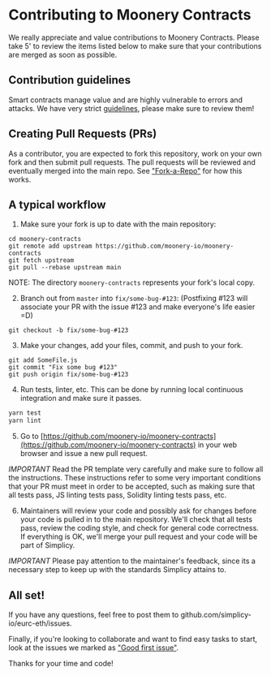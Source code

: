 Contributing to Moonery Contracts
=======

We really appreciate and value contributions to Moonery Contracts. Please take 5' to review the items listed below to make sure that your contributions are merged as soon as possible.

## Contribution guidelines

Smart contracts manage value and are highly vulnerable to errors and attacks. We have very strict [guidelines], please make sure to review them!

## Creating Pull Requests (PRs)

As a contributor, you are expected to fork this repository, work on your own fork and then submit pull requests. The pull requests will be reviewed and eventually merged into the main repo. See ["Fork-a-Repo"](https://help.github.com/articles/fork-a-repo/) for how this works.

## A typical workflow

1) Make sure your fork is up to date with the main repository:

```
cd moonery-contracts
git remote add upstream https://github.com/moonery-io/moonery-contracts
git fetch upstream
git pull --rebase upstream main
```
NOTE: The directory `moonery-contracts` represents your fork's local copy.

2) Branch out from `master` into `fix/some-bug-#123`:
   (Postfixing #123 will associate your PR with the issue #123 and make everyone's life easier =D)
```
git checkout -b fix/some-bug-#123
```

3) Make your changes, add your files, commit, and push to your fork.

```
git add SomeFile.js
git commit "Fix some bug #123"
git push origin fix/some-bug-#123
```

4) Run tests, linter, etc. This can be done by running local continuous integration and make sure it passes.

```bash
yarn test
yarn lint
```

5) Go to [https://github.com/moonery-io/moonery-contracts](https://github.com/moonery-io/moonery-contracts) in your web browser and issue a new pull request.

*IMPORTANT* Read the PR template very carefully and make sure to follow all the instructions. These instructions
refer to some very important conditions that your PR must meet in order to be accepted, such as making sure that all tests pass, JS linting tests pass, Solidity linting tests pass, etc.

6) Maintainers will review your code and possibly ask for changes before your code is pulled in to the main repository. We'll check that all tests pass, review the coding style, and check for general code correctness. If everything is OK, we'll merge your pull request and your code will be part of Simplicy.

*IMPORTANT* Please pay attention to the maintainer's feedback, since its a necessary step to keep up with the standards Simplicy attains to.

## All set!

If you have any questions, feel free to post them to github.com/simplicy-io/eurc-eth/issues.

Finally, if you're looking to collaborate and want to find easy tasks to start, look at the issues we marked as ["Good first issue"](https://github.com/simplicy-io/eurc-eth/labels/good%20first%20issue).

Thanks for your time and code!

[guidelines]: GUIDELINES.md